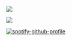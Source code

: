 ![](https://i.postimg.cc/VkmLhPdq/IMG-9063.png)

![](https://komarev.com/ghpvc/?username=myseptember&style=plastic&color=7DB9E7)

[![spotify-github-profile](https://spotify-github-profile.kittinanx.com/api/view?uid=31ehtcwmjc3nays62yf2gp3toe44&cover_image=true&theme=novatorem&show_offline=false&background_color=120000&interchange=false&bar_color=7db9e7&bar_color_cover=false)](https://github.com/kittinan/spotify-github-profile)
